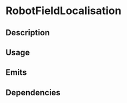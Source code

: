 RobotFieldLocalisation
======================

## Description


## Usage


## Emits


## Dependencies

